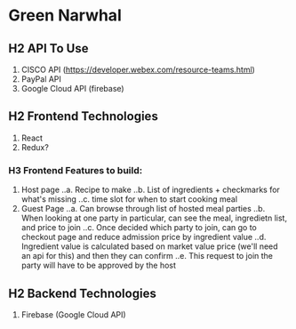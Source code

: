 # Green Narwhal

## H2 API To Use
1. CISCO API (https://developer.webex.com/resource-teams.html)
2. PayPal API
3. Google Cloud API (firebase)

## H2 Frontend Technologies
1. React
2. Redux?

### H3 Frontend Features to build:
1. Host page
..a. Recipe to make
..b. List of ingredients + checkmarks for what's missing
..c. time slot for when to start cooking meal
2. Guest Page
..a. Can browse through list of hosted meal parties
..b. When looking at one party in particular, can see the meal, ingredietn list, and price to join
..c. Once decided which party to join, can go to checkout page and reduce admission price by ingredient value
..d. Ingredient value is calculated based on market value price (we'll need an api for this) and then they can confirm
..e. This request to join the party will have to be approved by the host

## H2 Backend Technologies
1. Firebase (Google Cloud API)

